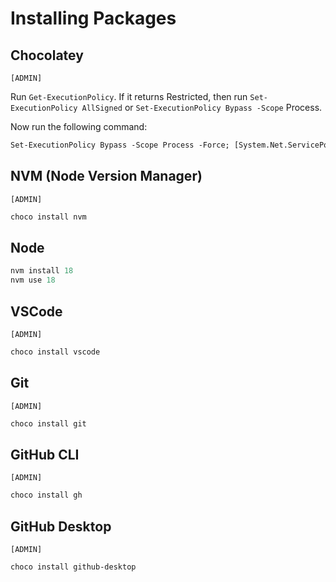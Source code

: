 # Installing Packages

## Chocolatey

`[ADMIN]`

Run `Get-ExecutionPolicy`. If it returns Restricted, then run `Set-ExecutionPolicy AllSigned` or `Set-ExecutionPolicy Bypass -Scope` Process.

Now run the following command:

```ps
Set-ExecutionPolicy Bypass -Scope Process -Force; [System.Net.ServicePointManager]::SecurityProtocol = [System.Net.ServicePointManager]::SecurityProtocol -bor 3072; iex ((New-Object System.Net.WebClient).DownloadString('https://community.chocolatey.org/install.ps1'))
```

## NVM (Node Version Manager)

`[ADMIN]`

```ps
choco install nvm
```

## Node

```ps
nvm install 18
nvm use 18
```

## VSCode

`[ADMIN]`

```ps
choco install vscode
```

## Git

`[ADMIN]`

```ps
choco install git
```

## GitHub CLI

`[ADMIN]`

```ps
choco install gh
```

## GitHub Desktop

`[ADMIN]`

```ps
choco install github-desktop
```
